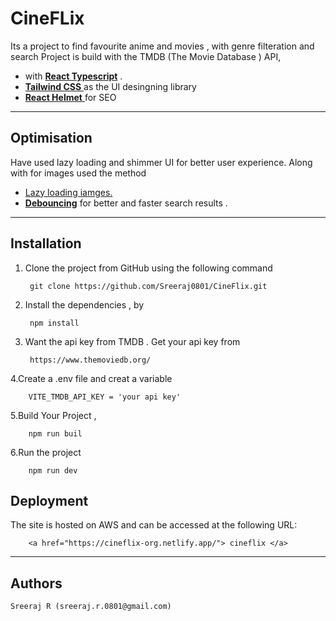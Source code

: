 ### <h1>CineFLix </h1>

Its a project to find favourite anime and movies , with genre filteration and search
Project is build with the TMDB (The Movie Database ) API,

<ul>
    <li>with <u> <b>React Typescript</b></u> .</li>
    <li><u><b>Tailwind CSS</b> </u> as the UI desingning library</li>
    <li><u><b>React Helmet</b> </u> for SEO</li>
</ul>

---

## Optimisation

Have used lazy loading and shimmer UI for better user experience. Along with for images used the method

<ul>
    <li><u>Lazy loading iamges.</u></li>
    <li><u><b>Debouncing</b></u> for better and faster search results .</li>
</ul>

---

## Installation
1. Clone the project from GitHub using the following command
     
        git clone https://github.com/Sreeraj0801/CineFlix.git 

2. Install the dependencies , by

        npm install

4. Want the api key from TMDB . Get your  api key from

        https://www.themoviedb.org/

4.Create a .env file and creat a variable 

        VITE_TMDB_API_KEY = 'your api key'

5.Build Your Project ,

        npm run buil

6.Run the project

        npm run dev


## Deployment
The site is hosted on AWS and can be accessed at the following URL:

        <a href="https://cineflix-org.netlify.app/"> cineflix </a>

---

## Authors
    Sreeraj R (sreeraj.r.0801@gmail.com)